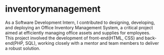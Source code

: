 # inventorymanagement
As a Software Development Intern, I contributed to designing, developing, and deploying an Office Inventory Management System, a critical project aimed at efficiently managing office assets and supplies for employees. This project involved the development of front-end(HTML, CSS) and back-end(PHP, SQL), working closely with a mentor and team members to deliver a robust solution.
